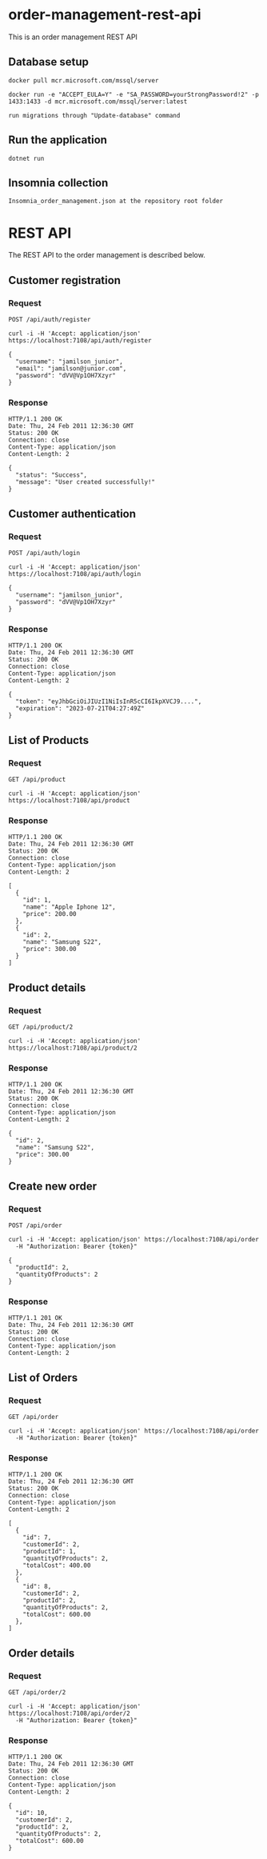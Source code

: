 # order-management-rest-api

This is an order management REST API

## Database setup

    docker pull mcr.microsoft.com/mssql/server
    
    docker run -e "ACCEPT_EULA=Y" -e "SA_PASSWORD=yourStrongPassword!2" -p 1433:1433 -d mcr.microsoft.com/mssql/server:latest

    run migrations through "Update-database" command

## Run the application

    dotnet run
    
## Insomnia collection

    Insomnia_order_management.json at the repository root folder

# REST API

The REST API to the order management is described below.


## Customer registration

### Request

`POST /api/auth/register`

    curl -i -H 'Accept: application/json' https://localhost:7108/api/auth/register

    {
      "username": "jamilson_junior",
      "email": "jamilson@junior.com",
      "password": "dVV@Vp1OH7Xzyr"
    }

### Response

    HTTP/1.1 200 OK
    Date: Thu, 24 Feb 2011 12:36:30 GMT
    Status: 200 OK
    Connection: close
    Content-Type: application/json
    Content-Length: 2

    {
      "status": "Success",
      "message": "User created successfully!"
    }

## Customer authentication

### Request

`POST /api/auth/login`

    curl -i -H 'Accept: application/json' https://localhost:7108/api/auth/login

    {
      "username": "jamilson_junior",
      "password": "dVV@Vp1OH7Xzyr"
    }

### Response

    HTTP/1.1 200 OK
    Date: Thu, 24 Feb 2011 12:36:30 GMT
    Status: 200 OK
    Connection: close
    Content-Type: application/json
    Content-Length: 2

    {
      "token": "eyJhbGciOiJIUzI1NiIsInR5cCI6IkpXVCJ9....",
      "expiration": "2023-07-21T04:27:49Z"
    }

## List of Products

### Request

`GET /api/product`

    curl -i -H 'Accept: application/json' https://localhost:7108/api/product

### Response

    HTTP/1.1 200 OK
    Date: Thu, 24 Feb 2011 12:36:30 GMT
    Status: 200 OK
    Connection: close
    Content-Type: application/json
    Content-Length: 2

    [
      {
        "id": 1,
        "name": "Apple Iphone 12",
        "price": 200.00
      },
      {
        "id": 2,
        "name": "Samsung S22",
        "price": 300.00
      }
    ]


## Product details

### Request

`GET /api/product/2`

    curl -i -H 'Accept: application/json' https://localhost:7108/api/product/2

### Response

    HTTP/1.1 200 OK
    Date: Thu, 24 Feb 2011 12:36:30 GMT
    Status: 200 OK
    Connection: close
    Content-Type: application/json
    Content-Length: 2

    {
      "id": 2,
      "name": "Samsung S22",
      "price": 300.00
    }

## Create new order

### Request

`POST /api/order`

    curl -i -H 'Accept: application/json' https://localhost:7108/api/order
      -H "Authorization: Bearer {token}"
      
    {
      "productId": 2,
      "quantityOfProducts": 2
    }

### Response

    HTTP/1.1 201 OK
    Date: Thu, 24 Feb 2011 12:36:30 GMT
    Status: 200 OK
    Connection: close
    Content-Type: application/json
    Content-Length: 2

## List of Orders

### Request

`GET /api/order`

    curl -i -H 'Accept: application/json' https://localhost:7108/api/order
      -H "Authorization: Bearer {token}"
      
### Response

    HTTP/1.1 200 OK
    Date: Thu, 24 Feb 2011 12:36:30 GMT
    Status: 200 OK
    Connection: close
    Content-Type: application/json
    Content-Length: 2

    [
      {
        "id": 7,
        "customerId": 2,
        "productId": 1,
        "quantityOfProducts": 2,
        "totalCost": 400.00
      },
      {
        "id": 8,
        "customerId": 2,
        "productId": 2,
        "quantityOfProducts": 2,
        "totalCost": 600.00
      },
    ]


## Order details

### Request

`GET /api/order/2`

    curl -i -H 'Accept: application/json' https://localhost:7108/api/order/2
      -H "Authorization: Bearer {token}"
      
### Response

    HTTP/1.1 200 OK
    Date: Thu, 24 Feb 2011 12:36:30 GMT
    Status: 200 OK
    Connection: close
    Content-Type: application/json
    Content-Length: 2

    {
      "id": 10,
      "customerId": 2,
      "productId": 2,
      "quantityOfProducts": 2,
      "totalCost": 600.00
    }

